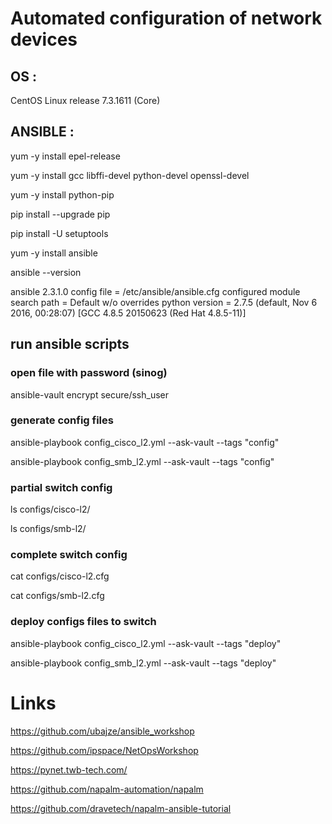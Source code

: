 # Automated configuration of network devices

## OS :

CentOS Linux release 7.3.1611 (Core)

## ANSIBLE :

yum -y install epel-release

yum -y install gcc libffi-devel python-devel openssl-devel

yum -y install python-pip

pip install --upgrade pip

pip install -U setuptools

yum -y install ansible

ansible --version

ansible 2.3.1.0
  config file = /etc/ansible/ansible.cfg
  configured module search path = Default w/o overrides
  python version = 2.7.5 (default, Nov  6 2016, 00:28:07) [GCC 4.8.5 20150623 (Red Hat 4.8.5-11)]

## run ansible scripts

### open file with password (sinog)

ansible-vault encrypt secure/ssh_user


### generate config files

ansible-playbook config_cisco_l2.yml --ask-vault --tags "config"

ansible-playbook config_smb_l2.yml --ask-vault --tags "config"

### partial switch config

ls configs/cisco-l2/

ls configs/smb-l2/

### complete switch config

cat configs/cisco-l2.cfg

cat configs/smb-l2.cfg

### deploy configs files to switch

ansible-playbook config_cisco_l2.yml --ask-vault --tags "deploy"

ansible-playbook config_smb_l2.yml --ask-vault --tags "deploy"

# Links

 https://github.com/ubajze/ansible_workshop

 https://github.com/ipspace/NetOpsWorkshop

 https://pynet.twb-tech.com/

 https://github.com/napalm-automation/napalm

 https://github.com/dravetech/napalm-ansible-tutorial
